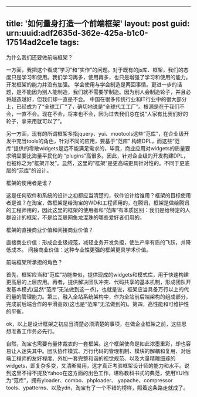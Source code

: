 
---
title: '如何量身打造一个前端框架'
layout: post
guid: urn:uuid:adf2635d-362e-425a-b1c0-17514ad2ce1e
tags:
---


为什么我们还要做前端框架？

一方面，我把这个看成“学习”和“实作”的问题。对于既有的js库、框架，我们的态度只是学习和使用。我们学习再多，使用再多，也只是增强了学习和使用的能力。开发框架的能力并没有加强。
学会使用与学会制造是两回事情。更进一步的话题，是不能因为别人能制造，我们就不需要学制造。因为别人会制造轮子，并且必将越造越好，但我们却一直是不会。
中国在很多传统行业和IT行业中的很大部分上，已经成为了“全球工厂”了，确切地说是“全球代工工厂”。根源是在于我们不会，一直不会。现在不会，将来也不会，因为过去我们总在说“人家有比我们好的轮子，拿来用就可以了”。

另一方面，现有的所谓框架多指jquery、yui、mootools这些“范库”，在企业级开发中充当tools的角色，针对不同的应用，要基于“范库” 构建DPL，而这些“范库”提供的零散widgets是远不能满足需求的，毕竟，商业应用对widgets的质量要求明显要比海量平民化的 “plugins”高很多。因此，针对企业级的开发构建DPL，也被称之为“框架开发”。显然，这里的“框架”是更高端更具针对性的。不同于更底层的“范库”的设计。

框架的使用者是谁？

这是任何软件和系统的设计之初都应当清楚的，软件设计给谁用？框架的目标使用者是谁？在淘宝，做框架是给淘宝的WD和工程师用的，在腾讯，框架是做给腾讯的工程师用的，因此这里的框架的使用者和“范库”有本质区别：我们是给特定的人群设计的框架，不是给互联网鱼龙混珠的哪些爱好者们用的。

框架的直接商业价值和间接商业价值？

直接商业价值：形成企业级规范，减轻业务开发负担，使生产率有质的飞跃，并降低成本。
间接商业价值：这种专业性更强的框架更具学术价值。

前端框架所承担的角色？

首先，框架应当和“范库”功能类似，提供现成的widgets和模式库，用于快速构建更高层的上层应用。再者，提供解决团队冲突、代码共享的基本机制，形成团队开发基本模式(显然“范库”无法做到这一点)，也就是说，框架应当具备万行以上的代码量的管理能力。第三，融入全站系统架构中，作为全站前后端架构的组成部分，完成前后端合作的平滑高效(这也是“范库”无法做到的)。第四，高性能和可维护性的平衡。

ok，以上是设计框架之初应当清楚必须清楚的事项，在做企业框架之前，这些思想准备工作务必先行。

自然，淘宝也需要有量体裁衣的一套框架。这个框架使命是如此浓墨重彩，却也容易让人迷失其中。团队协作模式、万行代码的管理机制、模块的解耦和复用、对后端工程师的友好程度、外加一套完整和谐的视觉规范、以及大量精雕细琢的widgets，即复杂多变，又清晰易用，这才真正考验框架设计师的能力和水平。说到这里不得不提及Yahoo在这方面的出色工作，堪称教科书式的典范，使用YUI作为“范库”，拥有yloader、combo、phploader、 yapache、compressor tools、ypatterns、以及ydn，淘宝有了一个不错的榜样，照着这条路走就成了。
